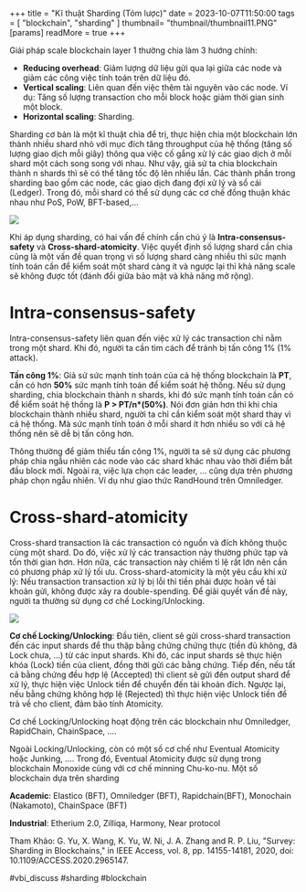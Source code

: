 +++
title = "Kĩ thuật Sharding (Tóm lược)"
date = 2023-10-07T11:50:00
tags = [
"blockchain",
"sharding"
]
thumbnail= "thumbnail/thumbnail11.PNG"
[params]
  readMore = true
+++


Giải pháp scale blockchain layer 1 thường chia làm 3 hướng chính:
* **Reducing overhead**: Giảm lượng dữ liệu gửi qua lại giữa các node và giảm các công việc tính toán trên dữ liệu đó.
* **Vertical scaling**: Liên quan đến việc thêm tài nguyên vào các node. Ví dụ: Tăng số lượng transaction cho mỗi block hoặc giảm thời gian sinh một block.
* **Horizontal scaling**: Sharding.

Sharding cơ bản là một kĩ thuật chia để trị, thực hiện chia một blockchain lớn thành nhiều shard nhỏ với mục đích tăng throughput của hệ thống (tăng số lượng giao dịch mỗi giây) thông qua việc cố gắng xử lý các giao dịch ở mỗi shard một cách song song với nhau. Như vậy, giả sử ta chia blockchain thành n shards thì sẽ có thể tăng tốc độ lên nhiều lần. Các thành phần trong sharding bao gồm các node, các giao dịch đang đợi xử lý và sổ cái (Ledger). Trong đó, mỗi shard có thể sử dụng các cơ chế đồng thuận khác nhau như PoS, PoW, BFT-based,...

![](https://images.viblo.asia/bd87c462-b664-4437-b2fe-885ea3da33cb.PNG)


Khi áp dụng sharding, có hai vấn đề chính cần chú ý là **Intra-consensus-safety** và **Cross-shard-atomicity**. Việc quyết định số lượng shard cần chia cũng là một vấn đề quan trọng vì số lượng shard càng nhiều thì sức mạnh tính toán cần để kiểm soát một shard càng ít và ngược lại thì khả năng scale sẽ không được tốt (đánh đổi giữa bảo mật và khả năng mở rộng).
# Intra-consensus-safety
Intra-consensus-safety liên quan đến việc xử lý các transaction chỉ nằm trong một shard. Khi đó, người ta cần tìm cách để tránh bị tấn công 1% (1% attack).

**Tấn công 1%**: Giả sử sức mạnh tính toán của cả hệ thống blockchain là **PT**, cần có hơn **50%** sức mạnh tính toán để kiểm soát hệ thống. Nếu sử dụng sharding, chia blockchain thành n shards, khi đó sức mạnh tính toán cần có để kiểm soát hệ thống là **P > PT/n\*(50%)**. Nói đơn giản hơn thì khi chia blockchain thành nhiều shard, người ta chỉ cần kiểm soát một shard thay vì cả hệ thống. Mà sức mạnh tính toán ở mỗi shard ít hơn nhiều so với cả hệ thống nên sẽ dễ bị tấn công hơn.

Thông thường để giảm thiểu tấn công 1%, người ta sẽ sử dụng các phương pháp chia ngẫu nhiên các node vào các shard khác nhau vào thời điểm bắt đầu block mới. Ngoài ra, việc lựa chọn các leader, … cũng dựa trên phương pháp chọn ngẫu nhiên. Ví dụ như giao thức RandHound trên Omniledger.
# Cross-shard-atomicity
Cross-shard transaction là các transaction có nguồn và đích không thuộc cùng một shard. Do đó, việc xử lý các transaction này thường phức tạp và tốn thời gian hơn. Hơn nữa, các transaction này chiếm tỉ lệ rất lớn nên cần có phương pháp xử lý tối ưu. Cross-shard-atomicity là một yêu cầu khi xử lý: Nếu transaction transaction xử lý bị lỗi thì tiền phải được hoàn về tài khoản gửi, không được xảy ra double-spending. Để giải quyết vấn đề này, người ta thường sử dụng cơ chế Locking/Unlocking.

![](https://images.viblo.asia/192c3771-58f6-47d4-a7b0-1f8414e99d90.png)


**Cơ chế Locking/Unlocking**: Đầu tiên, client sẽ gửi cross-shard transaction đến các input shards để thu thập bằng chứng chứng thực (tiền đủ không, đã Lock chưa, ...) từ các input shards. Khi đó, các input shards sẽ thực hiện khóa (Lock) tiền của client, đồng thời gửi các bằng chứng. Tiếp đến, nếu tất cả bằng chứng đều hợp lệ (Accepted) thì client sẽ gửi đến output shard để xử lý, thực hiện việc Unlock tiền để chuyển đến tài khoản đích. Ngược lại, nếu bằng chứng không hợp lệ (Rejected) thì thực hiện việc Unlock tiền để trả về cho client, đảm bảo tính Atomicity.

Cơ chế Locking/Unlocking hoạt động trên các blockchain như Omniledger, RapidChain, ChainSpace, ....

Ngoài Locking/Unlocking, còn có một số cơ chế như Eventual Atomicity hoặc Junking, .... Trong đó, Eventual Atomicity được sử dụng trong blockchain Monoxide cùng với cơ chế minning Chu-ko-nu.
Một số blockchain dựa trên sharding

**Academic**: Elastico (BFT), Omniledger (BFT), Rapidchain(BFT), Monochain (Nakamoto)​, ChainSpace (BFT)

**Industrial**: Etherium 2.0, Zilliqa, Harmony, Near protocol


Tham Khảo: G. Yu, X. Wang, K. Yu, W. Ni, J. A. Zhang and R. P. Liu, "Survey: Sharding in Blockchains," in IEEE Access, vol. 8, pp. 14155-14181, 2020, doi: 10.1109/ACCESS.2020.2965147.

#vbi_discuss #sharding #blockchain
